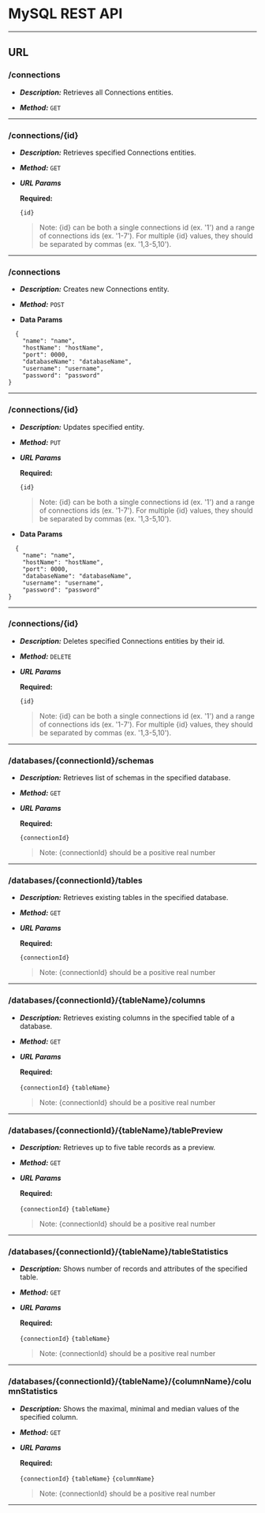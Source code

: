 # **MySQL REST API**
----
## **URL**


### **/connections**
  
* ***Description:***
Retrieves all Connections entities.

* ***Method:***
  `GET`  
  
---
### **/connections/{id}**
  
* ***Description:***
Retrieves specified Connections entities.

* ***Method:***
  `GET`
  
*  ***URL Params***

   **Required:**
 
   `{id}`
   
   > Note: {id} can be both a single connections id (ex. '1') and a range of connections ids (ex. '1-7').
   > For multiple {id} values, they should be separated by commas (ex. '1,3-5,10').

---
### /connections
  
* ***Description:***
Creates new Connections entity.

* ***Method:***
  `POST`

* **Data Params**
~~~
  {    
	"name": "name",
	"hostName": "hostName",
	"port": 0000,
	"databaseName": "databaseName",
	"username": "username",
	"password": "password"
}
~~~

---
### /connections/{id}
  
* ***Description:***
Updates specified entity.

* ***Method:***
  `PUT`
  
*  ***URL Params***
  
   **Required:**
   
   `{id}`
   
   > Note: {id} can be both a single connections id (ex. '1') and a range of connections ids (ex. '1-7').
   > For multiple {id} values, they should be separated by commas (ex. '1,3-5,10').
  
* **Data Params**
~~~
  {
	"name": "name",
	"hostName": "hostName",
	"port": 0000,
	"databaseName": "databaseName",
	"username": "username",
	"password": "password"
}
~~~
---
### /connections/{id}
  
* ***Description:***
Deletes specified Connections entities by their id.

* ***Method:***
  `DELETE`
  
*  ***URL Params***

   **Required:**
 
   `{id}`
   
   > Note: {id} can be both a single connections id (ex. '1') and a range of connections ids (ex. '1-7').
   > For multiple {id} values, they should be separated by commas (ex. '1,3-5,10').
---
### **/databases/{connectionId}/schemas**
  
* ***Description:***
Retrieves list of schemas in the specified database.

* ***Method:***
  `GET`
  
*  ***URL Params***

   **Required:**
 
   `{connectionId}`
   
   >Note: {connectionId} should be a positive real number 
---
### **/databases/{connectionId}/tables**
  
* ***Description:***
Retrieves existing tables in the specified database.

* ***Method:***
  `GET`
  
*  ***URL Params***

   **Required:**
 
   `{connectionId}`
   
   >Note: {connectionId} should be a positive real number 
---
### **/databases/{connectionId}/{tableName}/columns**
  
* ***Description:***
Retrieves existing columns in the specified table of a database.

* ***Method:***
  `GET`
  
*  ***URL Params***

   **Required:**
 
   `{connectionId}`
   `{tableName}`
   
   >Note: {connectionId} should be a positive real number 
---
### **/databases/{connectionId}/{tableName}/tablePreview**
  
* ***Description:***
Retrieves up to five table records as a preview.

* ***Method:***
  `GET`
  
*  ***URL Params***

   **Required:**
 
   `{connectionId}`
   `{tableName}`
   
   >Note: {connectionId} should be a positive real number 
---
### **/databases/{connectionId}/{tableName}/tableStatistics**
  
* ***Description:***
Shows number of records and attributes of the specified table.

* ***Method:***
  `GET`
  
*  ***URL Params***

   **Required:**
 
   `{connectionId}`
   `{tableName}`
   
   >Note: {connectionId} should be a positive real number   
---
### **/databases/{connectionId}/{tableName}/{columnName}/columnStatistics**
  
* ***Description:***
Shows the maximal, minimal and median values of the specified column.

* ***Method:***
  `GET`
  
*  ***URL Params***

   **Required:**
 
   `{connectionId}`
   `{tableName}`
   `{columnName}`
   
   >Note: {connectionId} should be a positive real number 
---

